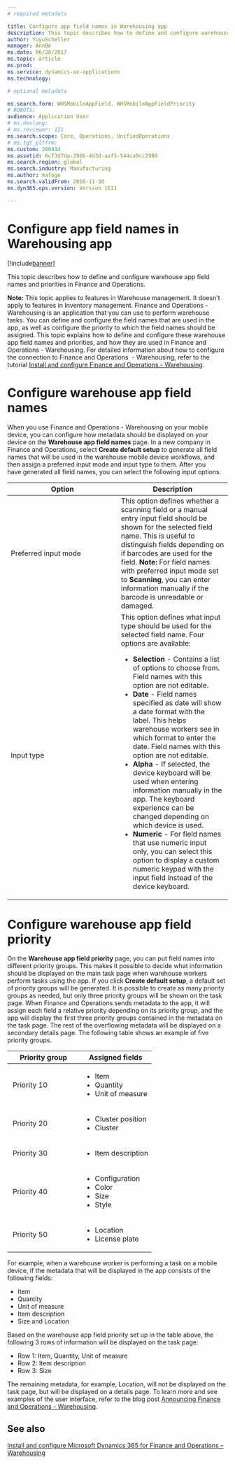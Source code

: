 ```yaml
---
# required metadata

title: Configure app field names in Warehousing app
description: This topic describes how to define and configure warehouse app field names and priorities in Finance and Operations. 
author: YuyuScheller
manager: AnnBe
ms.date: 06/20/2017
ms.topic: article
ms.prod: 
ms.service: dynamics-ax-applications
ms.technology: 

# optional metadata

ms.search.form: WHSMobileAppField, WHSMobileAppFieldPriority
# ROBOTS: 
audience: Application User
# ms.devlang: 
# ms.reviewer: 121
ms.search.scope: Core, Operations, UnifiedOperations
# ms.tgt_pltfrm: 
ms.custom: 269434
ms.assetid: 6cf3d7da-29bb-4d3d-aaf5-544ca9cc2980
ms.search.region: global
ms.search.industry: Manufacturing
ms.author: mafoge
ms.search.validFrom: 2016-11-30
ms.dyn365.ops.version: Version 1611

---
```


# Configure app field names in Warehousing app

[!include[banner](../includes/banner.md)]


This topic describes how to define and configure warehouse app field names and priorities in Finance and Operations. 

**Note:** This topic applies to features in Warehouse management. It doesn’t apply to features in Inventory management. Finance and Operations - Warehousing is an application that you can use to perform warehouse tasks. You can define and configure the field names that are used in the app, as well as configure the priority to which the field names should be assigned. This topic explains how to define and configure these warehouse app field names and priorities, and how they are used in Finance and Operations - Warehousing. For detailed information about how to configure the connection to Finance and Operations  - Warehousing, refer to the tutorial [Install and configure Finance and Operations - Warehousing](install-configure-warehousing-app.md).

Configure warehouse app field names
===================================

When you use Finance and Operations - Warehousing on your mobile device, you can configure how metadata should be displayed on your device on the **Warehouse app field names** page. In a new company in Finance and Operations, select **Create default setup** to generate all field names that will be used in the warehouse mobile device workflows, and then assign a preferred input mode and input type to them. After you have generated all field names, you can select the following input options.

<table>
<colgroup>
<col width="50%" />
<col width="50%" />
</colgroup>
<thead>
<tr class="header">
<th>Option</th>
<th>Description</th>
</tr>
</thead>
<tbody>
<tr class="odd">
<td>Preferred input mode</td>
<td>This option defines whether a scanning field or a manual entry input field should be shown for the selected field name. This is useful to distinguish fields depending on if barcodes are used for the field. <strong>Note:</strong> For field names with preferred input mode set to <strong>Scanning</strong>, you can enter information manually if the barcode is unreadable or damaged.</td>
</tr>
<tr class="even">
<td>Input type</td>
<td>This option defines what input type should be used for the selected field name. Four options are available:
<ul>
<li><strong>Selection</strong> - Contains a list of options to choose from. Field names with this option are not editable.</li>
<li><strong>Date</strong> - Field names specified as date will show a date format with the label. This helps warehouse workers see in which format to enter the date. Field names with this option are not editable.</li>
<li><strong>Alpha</strong> - If selected, the device keyboard will be used when entering information manually in the app. The keyboard experience can be changed depending on which device is used.</li>
<li><strong>Numeric</strong> - For field names that use numeric input only, you can select this option to display a custom numeric keypad with the input field instead of the device keyboard.</li>
</ul></td>
</tr>
</tbody>
</table>

Configure warehouse app field priority
======================================

On the **Warehouse app field priority** page, you can put field names into different priority groups. This makes it possible to decide what information should be displayed on the main task page when warehouse workers perform tasks using the app. If you click **Create default setup**, a default set of priority groups will be generated. It is possible to create as many priority groups as needed, but only three priority groups will be shown on the task page. When Finance and Operations sends metadata to the app, it will assign each field a relative priority depending on its priority group, and the app will display the first three priority groups contained in the metadata on the task page. The rest of the overflowing metadata will be displayed on a secondary details page. The following table shows an example of five priority groups.

<table>
<colgroup>
<col width="50%" />
<col width="50%" />
</colgroup>
<thead>
<tr class="header">
<th>Priority group</th>
<th>Assigned fields</th>
</tr>
</thead>
<tbody>
<tr class="odd">
<td> Priority 10</td>
<td><ul>
<li>Item</li>
<li>Quantity</li>
<li>Unit of measure</li>
</ul></td>
</tr>
<tr class="even">
<td> Priority 20</td>
<td><ul>
<li>Cluster position</li>
<li>Cluster</li>
</ul></td>
</tr>
<tr class="odd">
<td> Priority 30</td>
<td><ul>
<li>Item description</li>
</ul></td>
</tr>
<tr class="even">
<td> Priority 40</td>
<td><ul>
<li>Configuration</li>
<li>Color</li>
<li>Size</li>
<li>Style</li>
</ul></td>
</tr>
<tr class="odd">
<td> Priority 50</td>
<td><ul>
<li>Location</li>
<li>License plate</li>
</ul></td>
</tr>
</tbody>
</table>

For example, when a warehouse worker is performing a task on a mobile device, if the metadata that will be displayed in the app consists of the following fields:

-   Item
-   Quantity
-   Unit of measure
-   Item description
-   Size and Location

Based on the warehouse app field priority set up in the table above, the following 3 rows of information will be displayed on the task page:

-   Row 1: Item, Quantity, Unit of measure
-   Row 2: Item description
-   Row 3: Size

The remaining metadata, for example, Location, will not be displayed on the task page, but will be displayed on a details page. To learn more and see examples of the user interface, refer to the blog post [Announcing Finance and Operations - Warehousing](https://blogs.msdn.microsoft.com/dynamicsaxscm/2017/01/20/announcing-dynamics-365-for-operations-warehousing/).

See also
--------

[Install and configure Microsoft Dynamics 365 for Finance and Operations – Warehousing](install-configure-warehousing-app.md)



